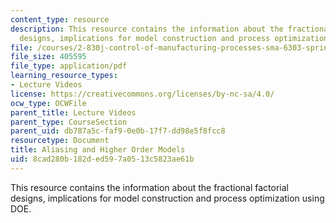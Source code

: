 ```yaml
---
content_type: resource
description: This resource contains the information about the fractional factorial
  designs, implications for model construction and process optimization using DOE.
file: /courses/2-830j-control-of-manufacturing-processes-sma-6303-spring-2008/8cad280b182ded597a0513c5823ae61b_lecture14.pdf
file_size: 405595
file_type: application/pdf
learning_resource_types:
- Lecture Videos
license: https://creativecommons.org/licenses/by-nc-sa/4.0/
ocw_type: OCWFile
parent_title: Lecture Videos
parent_type: CourseSection
parent_uid: db787a5c-faf9-0e0b-17f7-dd98e5f8fcc8
resourcetype: Document
title: Aliasing and Higher Order Models
uid: 8cad280b-182d-ed59-7a05-13c5823ae61b
---
```

This resource contains the information about the fractional factorial designs, implications for model construction and process optimization using DOE.